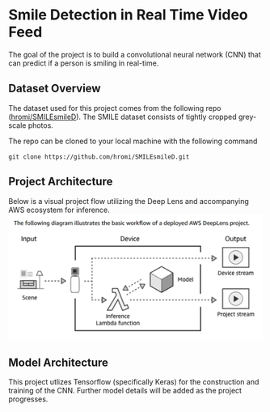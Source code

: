 # Smile Detection in Real Time Video Feed  
The goal of the project is to build a convolutional neural network (CNN) that can predict if a person is smiling in real-time.  
## Dataset Overview  
The dataset used for this project comes from the following repo ([hromi/SMILEsmileD](https://github.com/hromi/SMILEsmileD)). The SMILE dataset consists of tightly cropped grey-scale photos.  

The repo can be cloned to your local machine with the following command  
```
git clone https://github.com/hromi/SMILEsmileD.git
```

## Project Architecture  
Below is a visual project flow utilizing the Deep Lens and accompanying AWS ecosystem for inference.  
![](ref/project_flow.png)  
## Model Architecture  
This project utlizes Tensorflow (specifically Keras) for the construction and training of the CNN. Further model details will be added as the project progresses.
